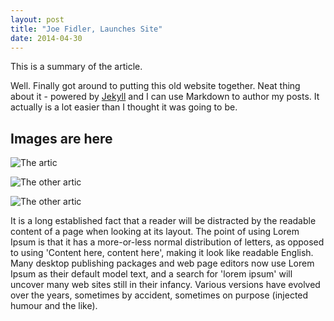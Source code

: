 ```yaml
---
layout: post
title: "Joe Fidler, Launches Site"
date: 2014-04-30
---
```

This is a summary of the article.
<!--more-->

Well. Finally got around to putting this old website together. Neat thing about it - powered by [Jekyll](http://jekyllrb.com) and I can use Markdown to author my posts. It actually is a lot easier than I thought it was going to be.


## Images are here

![The artic](https://joefidlerblog.s3-us-west-1.amazonaws.com/images/21_09_2019/city-1.jpg)
	
![The other artic](https://joefidlerblog.s3-us-west-1.amazonaws.com/images/21_09_2019/city-2.jpg)

![The other artic](https://joefidlerblog.s3-us-west-1.amazonaws.com/images/21_09_2019/city-3.jpg)

It is a long established fact that a reader will be distracted by the readable content of a page when looking at its layout. The point of using Lorem Ipsum is that it has a more-or-less normal distribution of letters, as opposed to using 'Content here, content here', making it look like readable English. Many desktop publishing packages and web page editors now use Lorem Ipsum as their default model text, and a search for 'lorem ipsum' will uncover many web sites still in their infancy. Various versions have evolved over the years, sometimes by accident, sometimes on purpose (injected humour and the like).

